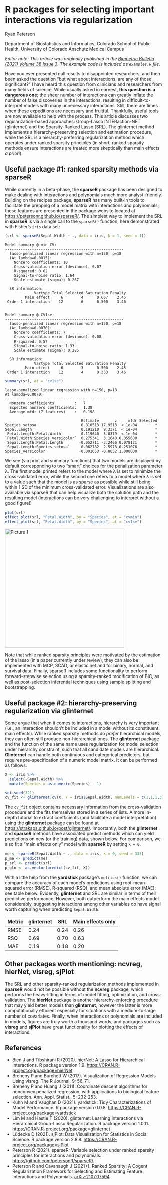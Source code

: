 # R packages for selecting important interactions via regularization

Ryan Peterson

Department of Biostatistics and Informatics, 
Colorado School of Public Health, 
University of Colorado Anschutz Medical Campus

_Editor note: This article was originally published in the [Biometric Bulletin (2021) Volume 38 Issue 3](https://www.biometricsociety.org/publications/biometric-bulletin). The example code is included as `examples.R` file._

Have you ever presented null results to disappointed researchers, and then been asked the question “but what about interactions; are any of those significant?” I have heard this question from clinicians and researchers from many fields of science. While usually asked in earnest, **this question is a dangerous one**; the sheer number of interactions can greatly inflate the number of false discoveries in the interactions, resulting in difficult-to-interpret models with many unnecessary interactions. Still, there are times when these expeditions are necessary and fruitful. Thankfully, useful tools are now available to help with the process. This article discusses two regularization-based approaches: Group-Lasso INTERaction-NET (glinternet) and the Sparsity-Ranked Lasso (SRL). The glinternet method implements a hierarchy-preserving selection and estimation procedure, while the SRL is a hierarchy-preferring regularization method which operates under ranked sparsity principles (in short, ranked sparsity methods ensure interactions are treated more skeptically than main effects *a priori*).

## Useful package #1: ranked sparsity methods via **sparseR**

While currently in a beta-phase, the **sparseR** package has been designed to make dealing with interactions and polynomials much more analyst-friendly. Building on the recipes package, **sparseR** has many built-in tools to facilitate the prepping of a model matrix with interactions and polynomials; these features are presented in the package website located at https://petersonr.github.io/sparseR/. The simplest way to implement the SRL in **sparseR** is via a single call to the `sparseR()` function, here demonstrated with Fisher’s `iris` data set: 

```r
(srl <- sparseR(Sepal.Width ~ ., data = iris, k = 1, seed = 1))
```

```
Model summary @ min CV:
-----------------------------------------------------
  lasso-penalized linear regression with n=150, p=18
  (At lambda=0.0015):
    Nonzero coefficients: 10
    Cross-validation error (deviance): 0.07
    R-squared: 0.62
    Signal-to-noise ratio: 1.64
    Scale estimate (sigma): 0.267

  SR information:
             Vartype Total Selected Saturation Penalty
         Main effect     6        4      0.667    2.45
 Order 1 interaction    12        6      0.500    3.46


Model summary @ CV1se:
-----------------------------------------------------
  lasso-penalized linear regression with n=150, p=18
  (At lambda=0.0070):
    Nonzero coefficients: 7
    Cross-validation error (deviance): 0.08
    R-squared: 0.57
    Signal-to-noise ratio: 1.33
    Scale estimate (sigma): 0.285

  SR information:
             Vartype Total Selected Saturation Penalty
         Main effect     6        3      0.500    2.45
 Order 1 interaction    12        4      0.333    3.46
```

```r
summary(srl, at = "cv1se")
```

```
lasso-penalized linear regression with n=150, p=18
At lambda=0.0070:
-------------------------------------------------
  Nonzero coefficients         :   7
  Expected nonzero coefficients:   1.38
  Average mfdr (7 features)    :   0.198

                                  Estimate       z     mfdr Selected
Species_setosa                    0.810513 17.9513  < 1e-04        *
Sepal.Length                      0.191210  9.3371  < 1e-04        *
`Petal.Length:Petal.Width`        0.119640  5.0379  < 1e-04        *
`Petal.Width:Species_versicolor`  0.275341  3.1640 0.055680        *
`Sepal.Length:Petal.Length`      -0.052711 -3.2466 0.078121        *
`Sepal.Length:Species_setosa`     0.062782  2.5978 0.251076        *
Species_versicolor               -0.001653 -0.8052 1.000000        *
```

We see (via print and summary functions) that two models are displayed by default corresponding to two “smart” choices for the penalization parameter λ. The first model printed refers to the model where λ is set to minimize the cross-validated error, while the second one refers to a model where λ is set to a value such that the model is as sparse as possible while still being within 1 SD of the minimum cross-validated error. Visualizations are also available via sparseR that can help visualize both the solution path and the resulting model (interactions can be very challenging to interpret without a good figure!) 

```r
plot(srl)
effect_plot(srl, "Petal.Width", by = "Species", at = "cvmin")
effect_plot(srl, "Petal.Width", by = "Species", at = "cv1se")
```

<img width="381" alt="Picture 1" src="https://user-images.githubusercontent.com/2189134/131218514-d7ce360a-2d7f-4b66-9461-5940486a9ccc.png">

Note that while ranked sparsity principles were motivated by the estimation of the lasso (in a paper currently under review), they can also be implemented with MCP, SCAD, or elastic net and for binary, normal, and survival data. Finally, sparseR includes some functionality to perform forward-stepwise selection using a sparsity-ranked modification of BIC, as well as post-selection inferential techniques using sample splitting and bootstrapping.

## Useful package #2: hierarchy-preserving regularization via **glinternet**

Some argue that when it comes to interactions, hierarchy is very important (i.e., an interaction shouldn’t be included in a model without its constituent main effects). While ranked sparsity methods do *prefer* hierarchical models, they can often still produce non-hierarchical ones. The **glinternet** package and the function of the same name uses regularization for model selection under hierarchy constraint, such that all candidate models are hierarchical. **Glinternet** can handle both continuous and categorical predictors, but requires pre-specification of a numeric model matrix. It can be performed as follows:  

```r
X <- iris %>% 
  select(-Sepal.Width) %>% 
  mutate(Species = as.numeric(Species) - 1)

set.seed(321)
cv_fit <- glinternet.cv(X, Y = iris$Sepal.Width, numLevels = c(1,1,1,3))
```

The `cv_fit` object contains necessary information from the cross-validation procedure and the fits themselves stored in a series of lists. A more in-depth tutorial to extract coefficients (and facilitate a model interpretation) using the **glinternet** package can be found at https://strakaps.github.io/post/glinternet/. Importantly, both the **glinternet** and **sparseR** methods have associated predict methods which can yield predictions on new (or the training) data, shown below. For comparison, we also fit a “main effects only” model with **sparseR** by setting `k = 0`. 

```r
me <- sparseR(Sepal.Width ~ ., data = iris, k = 0, seed = 333)
p_me <- predict(me)
p_srl <- predict(srl)
p_gln <- as.vector(predict(cv_fit, X))
```

With a little help from the **yardstick** package’s `metrics()` function, we can compare the accuracy of each model’s predictions using root-mean-squared error (RMSE), R-squared (RSQ), and mean absolute error (MAE); see table below. Evidently, **glinternet** and SRL are similar in terms of their predictive performance. However, both outperform the main effects model considerably, suggesting interactions among other variables do have signal worth capturing when predicting `Sepal.Width`. 

Metric | glinternet | SRL | Main effects only
------|-----------|---------|------------
RMSE  | 0.24 |	0.24 |	0.26
RSQ   | 0.69 |	0.70 |	0.63
MAE   | 0.19 |	0.18 |	0.20

## Other packages worth mentioning: ncvreg, hierNet, visreg, sjPlot

The SRL and other sparsity-ranked regularization methods implemented in **sparseR** would not be possible without the **ncvreg** package, which performs the heavy-lifting in terms of model fitting, optimization, and cross-validation. The **hierNet** package is another hierarchy-enforcing procedure that may yield better models than **glinternet**, however the latter is more computationally efficient especially for situations with a medium-to-large number of covariates. Finally, when interactions or polynomials are included in models, figures are truly worth a thousand words, and packages such as **visreg** and **sjPlot** have great functionality for plotting the effects of interactions. 

## References

- Bien J and Tibshirani R (2020). hierNet: A Lasso for Hierarchical Interactions. R package version 1.9. https://CRAN.R-project.org/package=hierNet 
- Breheny P and Burchett W (2017). Visualization of Regression Models Using visreg. The R Journal, 9: 56-71. 
- Breheny P and Huang J (2011). Coordinate descent algorithms for nonconvex penalized regression, with applications to biological feature selection. Ann. Appl. Statist., 5: 232-253.
- Kuhn M and Vaughan D (2021). yardstick: Tidy Characterizations of Model Performance. R package version 0.0.8. https://CRAN.R-project.org/package=yardstick
- Lim M and Hastie T (2020). glinternet: Learning Interactions via Hierarchical Group-Lasso Regularization. R package version 1.0.11. https://CRAN.R-project.org/package=glinternet 
- Lüdecke D (2021). sjPlot: Data Visualization for Statistics in Social Science. R package version 2.8.8. https://CRAN.R-project.org/package=sjPlot
- Peterson R (2021). sparseR: Variable selection under ranked sparsity principles for interactions and polynomials. https://github.com/petersonR/sparseR/. 
- Peterson R and Cavanaugh J (2021+). Ranked Sparsity: A Cogent Regularization Framework for Selecting and Estimating Feature Interactions and Polynomials. [arXiv:2107.07594](https://arxiv.org/abs/2107.07594) 

